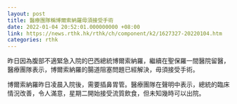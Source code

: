 ```yaml
---
layout: post
title: 醫療團隊稱博爾索納羅毋須接受手術
date: 2022-01-04 20:52:01.000000000 +08:00
link: https://news.rthk.hk/rthk/ch/component/k2/1627327-20220104.htm
categories: rthk
---
```


昨日因為腹部不適緊急入院的巴西總統博爾索納羅，繼續在聖保羅一間醫院留醫，醫療團隊表示，博爾索納羅的腸道阻塞問題已經解決，毋須接受手術。

博爾索納羅昨日凌晨入院後，需要插鼻胃管。醫療團隊在聲明中表示，總統的臨床情況改善，令人滿意，星期二開始接受流質飲食，但未知幾時可以出院。
